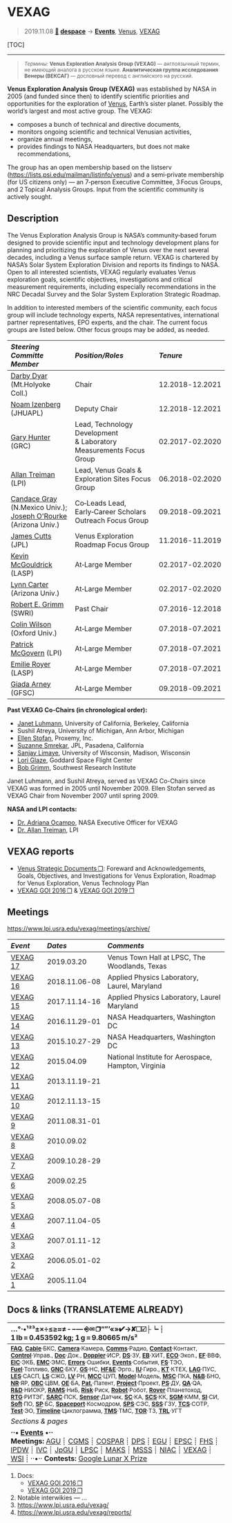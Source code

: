 # VEXAG
> 2019.11.08 **[🚀](../index/index.md) [despace](index.md)** → **[Events](event.md)**, [Venus](venus.md), [VEXAG](vexag.md)

[TOC]

---

> <small>*Термины:* **Venus Exploration Analysis Group (VEXAG)** — англоязычный термин, не имеющий аналога в русском языке. **Аналитическая группа исследования Венеры (ВЕКСАГ)** — дословный перевод с английского на русский.</small>

**Venus Exploration Analysis Group (VEXAG)** was established by NASA in 2005 (and funded since then) to identify scientific priorities and opportunities for the exploration of [Venus](venus.md), Earth’s sister planet. Possibly the world’s largest and most active group. The VEXAG:

   - composes a bunch of technical and directive documents,
   - monitors ongoing scientific and technical Venusian activities,
   - organize annual meetings,
   - provides findings to NASA Headquarters, but does not make recommendations,

The group has an open membership based on the listserv (<https://lists.psi.edu/mailman/listinfo/venus>) and a semi‑private membership (for US citizens only) — an 7‑person Executive Committee, 3 Focus Groups, and 2 Topical Analysis Groups. Input from the scientific community is actively sought.



<p style="page-break-after:always"> </p>

## Description
The Venus Exploration Analysis Group is NASA’s community‑based forum designed to provide scientific input and technology development plans for planning and prioritizing the exploration of Venus over the next several decades, including a Venus surface sample return. VEXAG is chartered by NASA’s Solar System Exploration Division and reports its findings to NASA. Open to all interested scientists, VEXAG regularly evaluates Venus exploration goals, scientific objectives, investigations and critical measurement requirements, including especially recommendations in the NRC Decadal Survey and the Solar System Exploration Strategic Roadmap.

In addition to interested members of the scientific community, each focus group will include technology experts, NASA representatives, international partner representatives, EPO experts, and the chair. The current focus groups are listed below. Other focus groups may be added, as needed.

|*Steering Committe Member*|*Position/Roles*|*Tenure*|
|:--|:--|:--|
| [Darby Dyar](zz_dyar1.md) (Mt.Holyoke Coll.)  | Chair  | 12.2018 ‑ 12.2021  |
| [Noam Izenberg](zz_izenberg1.md) (JHUAPL)  | Deputy Chair  | 12.2018 ‑ 12.2021  |
| [Gary Hunter](zz_hunter1.md) (GRC)  | Lead, Technology Development<br> & Laboratory Measurements Focus Group  | 02.2017 ‑ 02.2020  |
| [Allan Treiman](zz_treiman1.md) (LPI)  | Lead, Venus Goals & Exploration Sites Focus Group  | 06.2018 ‑ 02.2020  |
| [Candace Gray](zz_gray1.md) (N.Mexico Univ.);<br> [Joseph O'Rourke](zz_orourke1.md) (Arizona Univ.)  | Co‑Leads Lead,<br> Early‑Career Scholars Outreach Focus Group  | 09.2018 ‑ 09.2021  |
| [James Cutts](zz_cutts1.md) (JPL)  | Venus Exploration Roadmap Focus Group  | 11.2016 ‑ 11.2019  |
| [Kevin McGouldrick](zz_mcgouldrick1.md) (LASP)  | At‑Large Member  | 02.2017 ‑ 02.2020  |
| [Lynn Carter](zz_carter1.md) (Arizona Univ.)  | At‑Large Member  | 02.2017 ‑ 02.2020  |
| [Robert E. Grimm](zz_grimm1.md) (SWRI)  | Past Chair  | 07.2016 ‑ 12.2018  |
| [Colin Wilson](zz_wilson1.md) (Oxford Univ.)  | At‑Large Member  | 07.2018 ‑ 07.2021  |
| [Patrick McGovern](zz_mcgovern1.md) (LPI)  | At‑Large Member  | 07.2018 ‑ 07.2021  |
| [Emilie Royer](zz_royer1.md) (LASP)  | At‑Large Member  | 07.2018 ‑ 07.2021  |
| [Giada Arney](zz_arney1.md) (GFSC)  | At‑Large Member  | 09.2018 ‑ 09.2021  |

**Past VEXAG Co-Chairs (in chronological order):**

   - [Janet Luhmann](zz_luhmann1.md), University of California, Berkeley, California
   - Sushil Atreya, University of Michigan, Ann Arbor, Michigan
   - [Ellen Stofan](zz_stofan1.md), Proxemy, Inc.
   - [Suzanne Smrekar](zz_smrekar1.md), JPL, Pasadena, California
   - [Sanjay Limaye](zz_limaye1.md), University of Wisconsin, Madison, Wisconsin
   - [Lori Glaze](zz_glaze1.md), Goddard Space Flight Center
   - [Bob Grimm](zz_grimm1.md), Southwest Research Institute

Janet Luhmann, and Sushil Atreya, served as VEXAG Co-Chairs since VEXAG was formed in 2005 until November 2009. Ellen Stofan served as VEXAG Chair from November 2007 until spring 2009.

**NASA and LPI contacts:**

   - [Dr. Adriana Ocampo](zz_ocampo1.md), NASA Executive Officer for VEXAG
   - [Dr. Allan Treiman](zz_treiman1.md), LPI



## VEXAG reports
   - [Venus Strategic Documents ❐](f/event/vexag/strategic_docs.pdf): Foreward and Acknowledgements, Goals, Objectives, and Investigations for Venus Exploration, Roadmap for Venus Exploration, Venus Technology Plan
   - [VEXAG GOI 2016 ❐](f/event/vexag/vexag_goi_2016.pdf) & [VEXAG GOI 2019 ❐](f/event/vexag/vexag_goi_2019.pdf)



## Meetings
<https://www.lpi.usra.edu/vexag/meetings/archive/>

<small>

|*Event*|*Dates*|*Comments*|
|:--|:--|:--|
| [VEXAG 17](vexag_2019.md) | 2019.03.20 | Venus Town Hall at LPSC, The Woodlands, Texas |
| [VEXAG 16](vexag_2018.md) | 2018.11.06 ‑ 08 | Applied Physics Laboratory, Laurel, Maryland |
| [VEXAG 15](vexag_2017.md) | 2017.11.14 ‑ 16 | Applied Physics Laboratory, Laurel Maryland |
| [VEXAG 14](vexag_2016.md) | 2016.11.29 ‑ 01 | NASA Headquarters, Washington DC |
| [VEXAG 13](vexag_2015.md) | 2015.10.27 ‑ 29 | NASA Headquarters, Washington DC |
| [VEXAG 12](vexag_2014.md) | 2015.04.09 | National Institute for Aerospace, Hampton, Virginia |
| [VEXAG 11](vexag_2013.md) | 2013.11.19 ‑ 21 |  |
| [VEXAG 10](vexag_2012.md) | 2012.11.13 ‑ 15 |  |
| [VEXAG 9](vexag_2011.md) | 2011.08.31 ‑ 01 |  |
| [VEXAG 8](vexag_2010.md) | 2010.09.02 |  |
| [VEXAG 7](vexag_2009.md) | 2009.10.28 ‑ 29 |  |
| [VEXAG 6](vexag_2008.md) | 2009.02.25 |  |
| [VEXAG 5](vexag_2007.md) | 2008.05.07 ‑ 08 |  |
| [VEXAG 4](vexag_20.md) | 2007.11.04 ‑ 05 |  |
| [VEXAG 3](vexag_20.md) | 2007.01.11 ‑ 12 |  |
| [VEXAG 2](vexag_20.md) | 2006.05.01 ‑ 02 |  |
| [VEXAG 1](vexag_20.md) | 2005.11.04 |  |

</small>



<p style="page-break-after:always"> </p>

## Docs & links (TRANSLATEME ALREADY)
|…°·•¹²³±×÷≤≥≈≠ ‑ −— ⎆✉ ❐“”’«»✔→✘☐☑├┕┆ 1 lb = 0.453592 kg; 1 g = 9.80665 m/s²|
|:--|
|<small>**[FAQ](faq.md)**, **[Cable](cable.md)**·БКС, **[Camera](camera.md)**·Камера, **[Comms](comms.md)**·Радио, **[Contact](contact.md)**·Контакт, **[Control](control.md)**·Управ., **[Doc](doc.md)**·Док., **[Doppler](doppler.md)**·ИСР, **[DS](ds.md)**·ЗУ, **[EB](eb.md)**·ХИТ, **[ECO](ecology.md)**·Экол., **[EF](ef.md)**·ВВФ, **[ElC](elc.md)**·ЭКБ, **[EMC](emc.md)**·ЭМС, **[Errors](error.md)**·Ошибки, **[Events](event.md)**·События, **[FS](fs.md)**·ТЭО, **[Fuel](fuel.md)**·Топливо, **[GNC](gnc.md)**·БКУ, **[GS](scs.md)**·НС, **[HF&E](hfe.md)**·Эрго., **[IU](iu.md)**·Гиро., **[KT](kt.md)**·КТЕХ, **[LAG](lag.md)**·ПУC, **[LES](les.md)**·САСП, **[LS](ls.md)**·СЖО, **[LV](lv.md)**·РН, **[MCC](mcc.md)**·ЦУП, **[Model](model.md)**·Модель, **[MSC](sc.md)**·ПКА, **[N&B](nnb.md)**·БНО, **[NR](nr.md)**·ЯР, **[OBC](obc.md)**·ЦВМ, **[OE](oe.md)**·БА, **[Pat.](патент.md)**·Патент, **[Project](project.md)**·Проект, **[PS](ps.md)**·ДУ, **[QA](quality.md)**·QA, **[R&D](rnd.md)**·НИОКР, **[RAMS](rams.md)**·НиБ, **[Risk](risk.md)**·Риск, **[Robot](robotics.md)**·Робот, **[Rover](rover.md)**·Планетоход, **[RTG](rtg.md)**·РИТЭГ, **[SARC](sarc.md)**·ПСК, **[Sensor](sensor.md)**·Датчик, **[SC](sc.md)**·КА, **[SCS](scs.md)**·КК, **[SGM](sgm.md)**·КММ, **[SI](si.md)**·СИ, **[Soft](soft.md)**·ПО, **[SP](sp.md)**·БС, **[Spaceport](spaceport.md)**·Космодром, **[SPS](sps.md)**·СЭС, **[SSS](sss.md)**·ГЗУ, **[TCS](tcs.md)**·СОТР, **[Test](test.md)**·ЭО, **[Timeline](timeline.md)**·Циклограмма, **[TMS](tms.md)**·ТМС, **[TOR](tor.md)**·ТЗ, **[TRL](trl.md)**·УГТ</small>|
|*Sections & pages*|
|**··• [Events](event.md) •··**<br> **Meetings:** [AGU](agu.md) ┊ [CGMS](cgms.md) ┊ [COSPAR](cospar.md) ┊ [DPS](dps.md) ┊ [EGU](egu.md) ┊ [EPSC](epsc.md) ┊ [FHS](fhs.md) ┊ [IPDW](ipdw.md) ┊ [IVC](ivc.md) ┊ [JpGU](jpgu.md) ┊ [LPSC](lpsc.md) ┊ [MAKS](maks.md) ┊ [MSSS](msss.md) ┊ [NIAC](niac_program.md) ┊ [VEXAG](vexag.md) ┊ [WSI](wsi.md) ┊ ··•·· **Contests:** [Google Lunar X Prize](google_lunar_x_prize.md) |

   1. Docs:
      - [VEXAG GOI 2016 ❐](f/event/vexag/vexag_goi_2016.pdf)
      - [VEXAG GOI 2019 ❐](f/event/vexag/vexag_goi_2019.pdf)
   1. Notable interwikies — …
   1. <https://www.lpi.usra.edu/vexag/>
   1. <https://www.lpi.usra.edu/vexag/reports/>
